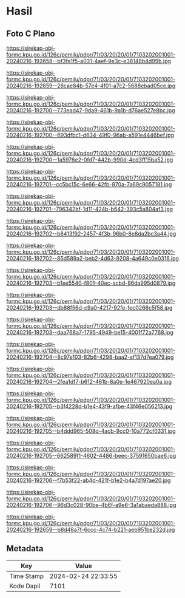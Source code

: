 # Hasil

## Foto C Plano

https://sirekap-obj-formc.kpu.go.id/126c/pemilu/pdpr/71/03/20/20/01/7103202001001-20240216-192658--bf3fe1f5-a031-4aef-9e3c-e38148b4d99b.jpg

https://sirekap-obj-formc.kpu.go.id/126c/pemilu/pdpr/71/03/20/20/01/7103202001001-20240216-192659--28cae84b-57e4-4f01-a7c2-5688ebad05ce.jpg

https://sirekap-obj-formc.kpu.go.id/126c/pemilu/pdpr/71/03/20/20/01/7103202001001-20240216-192700--773ead47-9da9-461b-9a1b-d76ae527e8bc.jpg

https://sirekap-obj-formc.kpu.go.id/126c/pemilu/pdpr/71/03/20/20/01/7103202001001-20240216-192700--693dfbc1-d634-49f0-96ab-a591e4446bef.jpg

https://sirekap-obj-formc.kpu.go.id/126c/pemilu/pdpr/71/03/20/20/01/7103202001001-20240216-192700--1a5976e2-0fd7-442b-990d-4cd3ff15ba52.jpg

https://sirekap-obj-formc.kpu.go.id/126c/pemilu/pdpr/71/03/20/20/01/7103202001001-20240216-192701--cc5bc15c-6e66-42fb-870a-7a69c9057181.jpg

https://sirekap-obj-formc.kpu.go.id/126c/pemilu/pdpr/71/03/20/20/01/7103202001001-20240216-192701--796342bf-1d11-424b-b642-393c5a804af3.jpg

https://sirekap-obj-formc.kpu.go.id/126c/pemilu/pdpr/71/03/20/20/01/7103202001001-20240216-192702--b8413f92-2457-4f3b-96b0-8e8da2bc3a44.jpg

https://sirekap-obj-formc.kpu.go.id/126c/pemilu/pdpr/71/03/20/20/01/7103202001001-20240216-192702--85d589a2-beb2-4d63-9208-4a649c0e0316.jpg

https://sirekap-obj-formc.kpu.go.id/126c/pemilu/pdpr/71/03/20/20/01/7103202001001-20240216-192703--b1ee5540-f801-40ec-acbd-86da995d0879.jpg

https://sirekap-obj-formc.kpu.go.id/126c/pemilu/pdpr/71/03/20/20/01/7103202001001-20240216-192703--db88f56d-c9a0-4217-92fe-fec0266c5f58.jpg

https://sirekap-obj-formc.kpu.go.id/126c/pemilu/pdpr/71/03/20/20/01/7103202001001-20240216-192703--daa768a7-1795-4949-be15-4001f72a7768.jpg

https://sirekap-obj-formc.kpu.go.id/126c/pemilu/pdpr/71/03/20/20/01/7103202001001-20240216-192704--8c97e103-82b6-4298-baa2-af137d7ea079.jpg

https://sirekap-obj-formc.kpu.go.id/126c/pemilu/pdpr/71/03/20/20/01/7103202001001-20240216-192704--2fea1df7-b612-461b-8a0e-1e467920ea0a.jpg

https://sirekap-obj-formc.kpu.go.id/126c/pemilu/pdpr/71/03/20/20/01/7103202001001-20240216-192705--b3f4228d-b1e4-43f9-afbe-43f46e056213.jpg

https://sirekap-obj-formc.kpu.go.id/126c/pemilu/pdpr/71/03/20/20/01/7103202001001-20240216-192705--b4ddd965-508d-4acb-9cc0-10a772cf0331.jpg

https://sirekap-obj-formc.kpu.go.id/126c/pemilu/pdpr/71/03/20/20/01/7103202001001-20240216-192705--662589f1-4602-4486-beec-37591650bae6.jpg

https://sirekap-obj-formc.kpu.go.id/126c/pemilu/pdpr/71/03/20/20/01/7103202001001-20240216-192706--f7b53f22-ab4d-421f-b1e2-b4a7d197ae20.jpg

https://sirekap-obj-formc.kpu.go.id/126c/pemilu/pdpr/71/03/20/20/01/7103202001001-20240216-192706--96d3c028-90be-4b6f-a9e6-3a1abaeda888.jpg

https://sirekap-obj-formc.kpu.go.id/126c/pemilu/pdpr/71/03/20/20/01/7103202001001-20240216-192659--b8d48a7f-6ccc-4c74-b221-aeb951be232d.jpg


## Metadata

| Key        | Value               |
| ---------- | ------------------- |
| Time Stamp | 2024-02-24 22:33:55 |
| Kode Dapil | 7101                |



